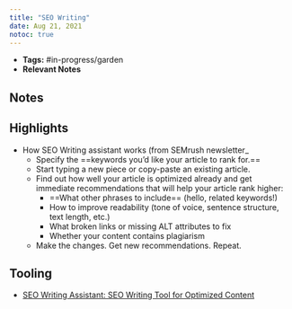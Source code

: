 ```yaml
---
title: "SEO Writing"
date: Aug 21, 2021
notoc: true
---
```


- **Tags:** #in-progress/garden 
- **Relevant Notes**

## Notes

## Highlights
- How SEO Writing assistant works (from SEMrush newsletter_
	- Specify the ==keywords you’d like your article to rank for.==
	- Start typing a new piece or copy-paste an existing article.
	- Find out how well your article is optimized already and get immediate recommendations that will help your article rank higher:
		- ==What other phrases to include== (hello, related keywords!)
		- How to improve readability (tone of voice, sentence structure, text length, etc.)
		- What broken links or missing ALT attributes to fix
		- Whether your content contains plagiarism
	- Make the changes. Get new recommendations. Repeat.

## Tooling
- [SEO Writing Assistant: SEO Writing Tool for Optimized Content](https://www.semrush.com/swa/)